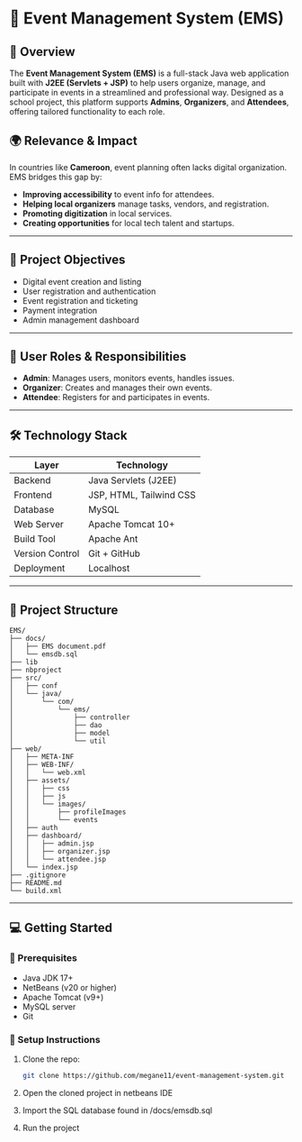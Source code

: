 # 🎉 Event Management System (EMS)

## 📌 Overview

The **Event Management System (EMS)** is a full-stack Java web application built with **J2EE (Servlets + JSP)** to help users organize, manage, and participate in events in a streamlined and professional way. Designed as a school project, this platform supports **Admins**, **Organizers**, and **Attendees**, offering tailored functionality to each role.

## 🌍 Relevance & Impact

In countries like **Cameroon**, event planning often lacks digital organization. EMS bridges this gap by:

- **Improving accessibility** to event info for attendees.
- **Helping local organizers** manage tasks, vendors, and registration.
- **Promoting digitization** in local services.
- **Creating opportunities** for local tech talent and startups.

---

## 🎯 Project Objectives

- Digital event creation and listing
- User registration and authentication
- Event registration and ticketing
- Payment integration
- Admin management dashboard

---

## 👥 User Roles & Responsibilities

- **Admin**: Manages users, monitors events, handles issues.
- **Organizer**: Creates and manages their own events.
- **Attendee**: Registers for and participates in events.

---

## 🛠️ Technology Stack

| Layer         | Technology        |
|---------------|-------------------|
| Backend       | Java Servlets (J2EE) |
| Frontend      | JSP, HTML, Tailwind CSS |
| Database      | MySQL|
| Web Server    | Apache Tomcat 10+ |
| Build Tool    | Apache Ant |
| Version Control | Git + GitHub |
| Deployment    | Localhost|

---

## 🧱 Project Structure

```
EMS/
├── docs/
│   ├── EMS document.pdf
│   └── emsdb.sql
├── lib
├── nbproject
├── src/
│   ├── conf
│   └── java/
│       └── com/
│           └── ems/
│               ├── controller
│               ├── dao
│               ├── model
│               └── util
├── web/
│   ├── META-INF
│   ├── WEB-INF/
│   │   └── web.xml
│   ├── assets/
│   │   ├── css
│   │   ├── js
│   │   └── images/
│   │       ├── profileImages
│   │       └── events
│   ├── auth
│   ├── dashboard/
│   │   ├── admin.jsp
│   │   ├── organizer.jsp
│   │   └── attendee.jsp
│   └── index.jsp
├── .gitignore
├── README.md
└── build.xml
```
---

## 💻 Getting Started

### 🧩 Prerequisites

- Java JDK 17+
- NetBeans (v20 or higher)
- Apache Tomcat (v9+)
- MySQL server
- Git

### 🚀 Setup Instructions

1. Clone the repo:
   ```bash
   git clone https://github.com/megane11/event-management-system.git

2. Open the cloned project in netbeans IDE

3. Import the SQL database found in /docs/emsdb.sql

4. Run the project
    